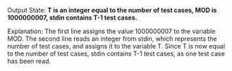 Output State: **T is an integer equal to the number of test cases, MOD is 1000000007, stdin contains T-1 test cases.**

Explanation:
The first line assigns the value 1000000007 to the variable MOD. The second line reads an integer from stdin, which represents the number of test cases, and assigns it to the variable T. Since T is now equal to the number of test cases, stdin contains T-1 test cases, as one test case has been read.